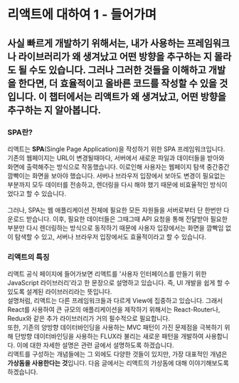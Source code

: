 # 리액트에 대하여 1 - 들어가며

## 사실 빠르게 개발하기 위해서는, 내가 사용하는 프레임워크나 라이브러리가 왜 생겨났고 어떤 방향을 추구하는 지 몰라도 될 수도 있습니다. 그러나 그러한 것들을 이해하고 개발을 한다면, 더 효율적이고 올바른 코드를 작성할 수 있을 것입니다. 이 챕터에서는 리액트가 왜 생겨났고, 어떤 방향을 추구하는 지 알아봅니다.

### SPA란?

리액트는 **SPA**(Single Page Application)을 작성하기 위한 SPA 프레임워크입니다. 기존의 웹페이지는 URL이 변경될때마다, 서버에서 새로운 파일과 데이터들을 받아와 화면에 출력해주는 방식으로 작동했습니다. 이로인해 사용자는 웹페이지 탐색 중간중간 깜빡이는 화면을 보아야 했습니다. 서버나 브라우저 입장에서 보아도 변경이 필요없는 부분까지 모두 데이터를 전송하고, 렌더링을 다시 해야 했기 때문에 비효율적인 방식이었다고 할 수 있습니다.  
<br/>
그러나, SPA는 웹 애플리케이션 전체에 필요한 모든 자원들을 서버로부터 단 한번만 다운로드 받습니다. 이후, 필요한 데이터들은 그때그때 API 요청을 통해 전달받아 필요한 부분만 다시 렌더링하는 방식으로 동작하기 때문에 사용자 입장에서는 화면을 깜빡임 없이 탐색할 수 있고, 서버나 브라우저 입장에서도 효율적이라고 할 수 있습니다.

### 리액트의 특징

리액트 공식 페이지에 들어가보면 리액트를 '사용자 인터페이스를 만들기 위한 JavaScript 라이브러리'라고 한 문장으로 설명하고 있습니다. 즉, UI 개발을 쉽게 할 수 있도록 설계된 라이브러리라는 뜻입니다.
<br/>
설명처럼, 리액트는 다른 프레임워크들과 다르게 View에 집중하고 있습니다. 그래서 React를 사용하여 큰 규모의 애플리케이션을 제작하기 위해서는 React-Router나, Redux와 같은 추가 라이브러리가 거의 필수적으로 필요합니다.
<br/>
또한, 기존의 양방향 데이터바인딩을 사용하는 MVC 패턴이 가진 문제점을 극복하기 위해 단방향 데이터바인딩을 사용하는 FLUX라 불리는 새로운 패턴을 개발하여 사용합니다. 이에 대한 자세한 설명은 관련 글에서 설명하도록 하겠습니다.
<br/>
리액트를 구성하는 개념들에는 그 외에도 다양한 것들이 있지만, 가장 대표적인 개념은 **가상돔을 사용한다는 것**입니다. 다음 글에서는 리액트의 가상돔에 대해 이야기해보도록 하겠습니다.
